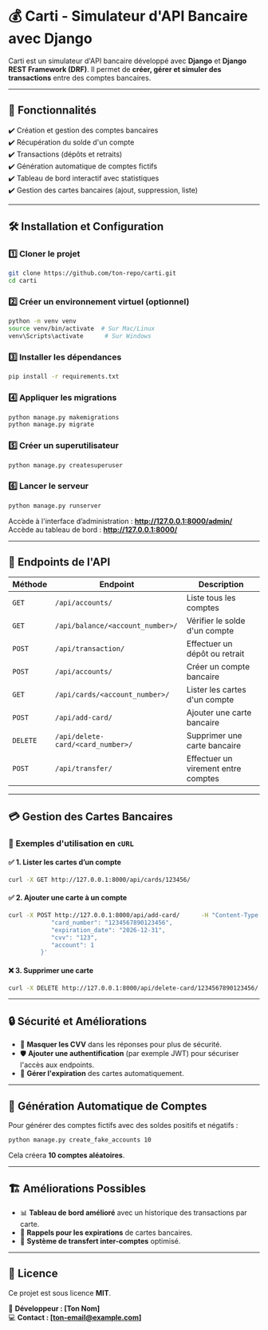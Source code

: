 # 💰 Carti - Simulateur d'API Bancaire avec Django

Carti est un simulateur d'API bancaire développé avec **Django** et **Django REST Framework (DRF)**. Il permet de **créer, gérer et simuler des transactions** entre des comptes bancaires.

---

## 🚀 Fonctionnalités

✔️ Création et gestion des comptes bancaires  
✔️ Récupération du solde d'un compte  
✔️ Transactions (dépôts et retraits)  
✔️ Génération automatique de comptes fictifs  
✔️ Tableau de bord interactif avec statistiques  
✔️ Gestion des cartes bancaires (ajout, suppression, liste)  

---

## 🛠️ Installation et Configuration

### 1️⃣ **Cloner le projet**
```bash
git clone https://github.com/ton-repo/carti.git
cd carti
```

### 2️⃣ **Créer un environnement virtuel (optionnel)**
```bash
python -m venv venv
source venv/bin/activate  # Sur Mac/Linux
venv\Scripts\activate      # Sur Windows
```

### 3️⃣ **Installer les dépendances**
```bash
pip install -r requirements.txt
```

### 4️⃣ **Appliquer les migrations**
```bash
python manage.py makemigrations
python manage.py migrate
```

### 5️⃣ **Créer un superutilisateur**
```bash
python manage.py createsuperuser
```

### 6️⃣ **Lancer le serveur**
```bash
python manage.py runserver
```
Accède à l'interface d’administration : **http://127.0.0.1:8000/admin/**  
Accède au tableau de bord : **http://127.0.0.1:8000/**  

---

## 🔗 **Endpoints de l'API**

| Méthode  | Endpoint                                         | Description                                    |
|----------|--------------------------------------------------|------------------------------------------------|
| `GET`    | `/api/accounts/`                                  | Liste tous les comptes                         |
| `GET`    | `/api/balance/<account_number>/`                   | Vérifier le solde d'un compte                   |
| `POST`   | `/api/transaction/`                                | Effectuer un dépôt ou retrait                  |
| `POST`   | `/api/accounts/`                                   | Créer un compte bancaire                       |
| `GET`    | `/api/cards/<account_number>/`                     | Lister les cartes d'un compte                  |
| `POST`   | `/api/add-card/`                                   | Ajouter une carte bancaire                    |
| `DELETE` | `/api/delete-card/<card_number>/`                  | Supprimer une carte bancaire                  |
| `POST`   | `/api/transfer/`                                   | Effectuer un virement entre comptes           |

---

## 💳 **Gestion des Cartes Bancaires**

### 📌 **Exemples d'utilisation en `cURL`**

#### ✅ **1. Lister les cartes d’un compte**
```bash
curl -X GET http://127.0.0.1:8000/api/cards/123456/
```

#### ✅ **2. Ajouter une carte à un compte**
```bash
curl -X POST http://127.0.0.1:8000/api/add-card/      -H "Content-Type: application/json"      -d '{
            "card_number": "1234567890123456",
            "expiration_date": "2026-12-31",
            "cvv": "123",
            "account": 1
         }'
```

#### ❌ **3. Supprimer une carte**
```bash
curl -X DELETE http://127.0.0.1:8000/api/delete-card/1234567890123456/
```

---

## 🔒 **Sécurité et Améliorations**

- 🔐 **Masquer les CVV** dans les réponses pour plus de sécurité.  
- 🛡️ **Ajouter une authentification** (par exemple JWT) pour sécuriser l'accès aux endpoints.  
- 📅 **Gérer l'expiration** des cartes automatiquement.  

---

## 🎲 **Génération Automatique de Comptes**
Pour générer des comptes fictifs avec des soldes positifs et négatifs :
```bash
python manage.py create_fake_accounts 10
```
Cela créera **10 comptes aléatoires**.

---

## 🏗️ **Améliorations Possibles**

- 📊 **Tableau de bord amélioré** avec un historique des transactions par carte.  
- 📅 **Rappels pour les expirations** de cartes bancaires.  
- 🔄 **Système de transfert inter-comptes** optimisé.  

---

## 📜 **Licence**
Ce projet est sous licence **MIT**.  

📩 **Développeur : [Ton Nom]**  
💻 **Contact : [ton-email@example.com]**  
